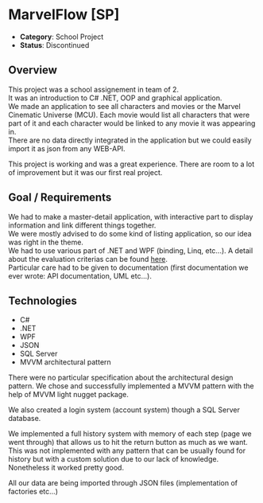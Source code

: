 # MarvelFlow [SP]

+ **Category**: School Project
+ **Status**: Discontinued

## **Overview**

This project was a school assignement in team of 2.  
It was an introduction to C# .NET, OOP and graphical application.  
We made an application to see all characters and movies or the Marvel Cinematic Universe (MCU). Each movie would list all characters that were part of it and each character would be linked to any movie it was appearing in.  
There are no data directly integrated in the application but we could easily import it as json from any WEB-API.

This project is working and was a great experience. There are room to a lot of improvement but it was our first real project.

## **Goal / Requirements**

We had to make a master-detail application, with interactive part to display information and link different things together.  
We were mostly advised to do some kind of listing application, so our idea was right in the theme.  
We had to use various part of .NET and WPF (binding, Linq, etc...).
A detail about the evaluation criterias can be found [here](./evaluation).  
Particular care had to be given to documentation (first documentation we ever wrote: API documentation, UML etc...).  

## **Technologies**

+ C#
+ .NET
+ WPF
+ JSON
+ SQL Server
+ MVVM architectural pattern

There were no particular specification about the architectural design pattern. We chose and successfully implemented a MVVM pattern with the help of MVVM light nugget package.  

We also created a login system (account system) though a SQL Server database.  

We implemented a full history system with memory of each step (page we went through) that allows us to hit the return button as much as we want. This was not implemented with any pattern that can be usually found for history but with a custom solution due to our lack of knowledge. Nonetheless it worked pretty good.

All our data are being imported through JSON files (implementation of factories etc...)
